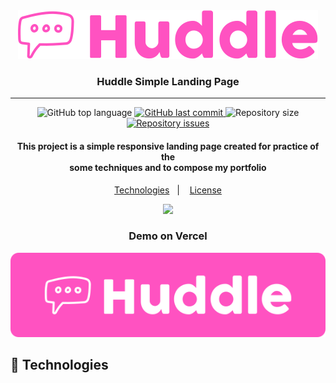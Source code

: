 <div align="center">
    <img src="./src/assets/images/logo_tertiary.svg" />
</div>

<h3 align="center">Huddle Simple Landing Page</h3>

---

<p align="center">

<img alt="GitHub top language" src="https://img.shields.io/github/languages/top/victorguirra/huddle">

<a href="https://github.com/victorguirra/fylo_website/commits/master">
    <img alt="GitHub last commit" src="https://img.shields.io/github/last-commit/victorguirra/huddle">
</a>

<img alt="Repository size" src="https://img.shields.io/github/repo-size/victorguirra/huddle">

<a href="https://github.com/victorguirra/fylo_website/issues">
    <img alt="Repository issues" src="https://img.shields.io/github/issues/victorguirra/huddle">
</a>

</p>

<h4 align="center">
    This project is a simple responsive landing page created for practice of the <br/> some techniques and to compose my portfolio
</h4>

<p align="center">
  <a href="#rocket-technologies">Technologies</a>&nbsp;&nbsp;&nbsp;|&nbsp;&nbsp;&nbsp;
  <a href="#memo-license">License</a>
</p>

<div align="center">
    <img src="https://i.ibb.co/NKQnJ9Y/huddle.png" width="800"/>
</div>

<div align="center">
    <h3>Demo on Vercel</h3>
    <a href="https://huddle-bay.vercel.app/" target="blank">
        <img src="./src/assets/images/logo_box.svg" />
    </a>
</div>

## :rocket: Technologies